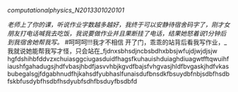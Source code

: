 _computationalphysics_N2013301020101_

_老师上了你的课，听说作业字数越多越好，我终于可以安静待宿舍码字了，刚才女朋友打电话喊我去吃饭，我说要做作业并且果断挂了电话，结果她怒着说1分钟后到我宿舍她帮我写。_
#呵呵呵!!!我才不相信 
开了门，乖乖的站背后看我写作业，_我就说她能帮我写才怪，只会站在_fjdnxsbhsdjncbsbdhxbbsjwfujdjwjdjsjw hgfdshihbfddvzxchuiasggciugasduidfhagsfkuhauishduiaghdiuagwtfftqwuihfiaushfgahadugsjhdfvbasjhbdfjasvvhbjkgvdfbajsfvhgvasjhldfbvgaskjhdfvkasbubegalsgjfdgabhnudfhjkahsdfyubhaslfunaisdufbnsdkfbsuydbfnbjsdbfhsdbfskbfusdybfhsdbfhsdyubfsdhfbsduyfbsdbfd 
